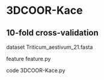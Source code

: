 # 3DCOOR-Kace

## 10-fold cross-validation

dataset Triticum_aestivum_21.fasta  

feature feature.py  

code 3DCOOR-Kace.py  

